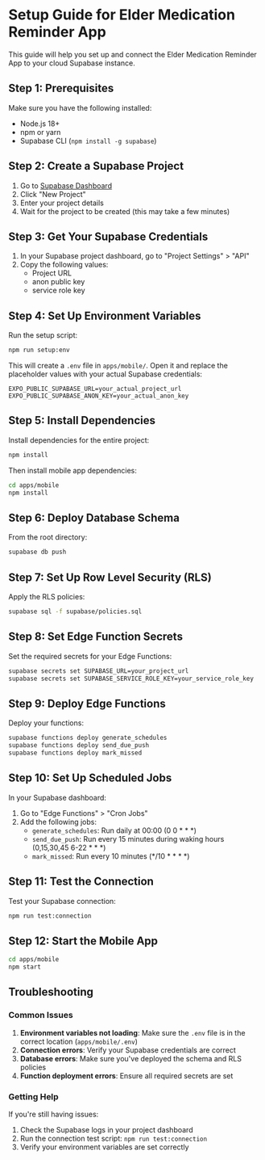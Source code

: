 # Setup Guide for Elder Medication Reminder App

This guide will help you set up and connect the Elder Medication Reminder App to your cloud Supabase instance.

## Step 1: Prerequisites

Make sure you have the following installed:
- Node.js 18+
- npm or yarn
- Supabase CLI (`npm install -g supabase`)

## Step 2: Create a Supabase Project

1. Go to [Supabase Dashboard](https://app.supabase.com)
2. Click "New Project"
3. Enter your project details
4. Wait for the project to be created (this may take a few minutes)

## Step 3: Get Your Supabase Credentials

1. In your Supabase project dashboard, go to "Project Settings" > "API"
2. Copy the following values:
   - Project URL
   - anon public key
   - service role key

## Step 4: Set Up Environment Variables

Run the setup script:
```bash
npm run setup:env
```

This will create a `.env` file in `apps/mobile/`. Open it and replace the placeholder values with your actual Supabase credentials:

```env
EXPO_PUBLIC_SUPABASE_URL=your_actual_project_url
EXPO_PUBLIC_SUPABASE_ANON_KEY=your_actual_anon_key
```

## Step 5: Install Dependencies

Install dependencies for the entire project:
```bash
npm install
```

Then install mobile app dependencies:
```bash
cd apps/mobile
npm install
```

## Step 6: Deploy Database Schema

From the root directory:
```bash
supabase db push
```

## Step 7: Set Up Row Level Security (RLS)

Apply the RLS policies:
```bash
supabase sql -f supabase/policies.sql
```

## Step 8: Set Edge Function Secrets

Set the required secrets for your Edge Functions:
```bash
supabase secrets set SUPABASE_URL=your_project_url
supabase secrets set SUPABASE_SERVICE_ROLE_KEY=your_service_role_key
```

## Step 9: Deploy Edge Functions

Deploy your functions:
```bash
supabase functions deploy generate_schedules
supabase functions deploy send_due_push
supabase functions deploy mark_missed
```

## Step 10: Set Up Scheduled Jobs

In your Supabase dashboard:
1. Go to "Edge Functions" > "Cron Jobs"
2. Add the following jobs:
   - `generate_schedules`: Run daily at 00:00 (0 0 * * *)
   - `send_due_push`: Run every 15 minutes during waking hours (0,15,30,45 6-22 * * *)
   - `mark_missed`: Run every 10 minutes (*/10 * * * *)

## Step 11: Test the Connection

Test your Supabase connection:
```bash
npm run test:connection
```

## Step 12: Start the Mobile App

```bash
cd apps/mobile
npm start
```

## Troubleshooting

### Common Issues

1. **Environment variables not loading**: Make sure the `.env` file is in the correct location (`apps/mobile/.env`)
2. **Connection errors**: Verify your Supabase credentials are correct
3. **Database errors**: Make sure you've deployed the schema and RLS policies
4. **Function deployment errors**: Ensure all required secrets are set

### Getting Help

If you're still having issues:
1. Check the Supabase logs in your project dashboard
2. Run the connection test script: `npm run test:connection`
3. Verify your environment variables are set correctly